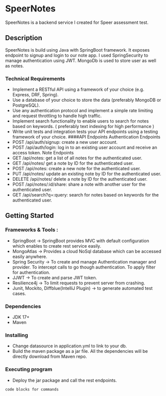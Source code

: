# SpeerNotes

SpeerNotes is a backend service I created for Speer assessment test.

## Description

SpeerNotes is build using Java with SpringBoot framework. It exposes endpoint to signup and login to our note app. I used SpringSecurity to manage authentication using JWT.
MongoDb is used to store user as well as notes.

### Technical Requirements
* Implement a RESTful API using a framework of your choice (e.g. Express, DRF, Spring).
* Use a database of your choice to store the data (preferably MongoDB or PostgreSQL).
* Use any authentication protocol and implement a simple rate limiting and request throttling to handle high traffic.
* Implement search functionality to enable users to search for notes based on keywords. ( preferably text indexing for high performance )
* Write unit tests and integration tests your API endpoints using a testing framework of your choice.
####API Endpoints
Authentication Endpoints
* POST /api/auth/signup: create a new user account.
* POST /api/auth/login: log in to an existing user account and receive an access token.
Note Endpoints
* GET /api/notes: get a list of all notes for the authenticated user.
* GET /api/notes/ get a note by ID for the authenticated user.
* POST /api/notes: create a new note for the authenticated user.
* PUT /api/notes/ update an existing note by ID for the authenticated user.
* DELETE /api/notes/ delete a note by ID for the authenticated user.
* POST /api/notes/:id/share: share a note with another user for the authenticated user.
* GET /api/search?q=:query: search for notes based on keywords for the authenticated user.

## Getting Started

### Frameworks & Tools :
* SpringBoot -> SpringBoot provides MVC with default configuration which enables to create rest service easily.
* MongoAtlas -> Provides a cloud NoSql database which can be accessed easily anywhere.
* Spring Security -> To create and manage Authentication manager and provider. To intercept calls to go though authentication. To apply filter for authentication.
* JJWT -> To create and parse JWT token.
* Resilience4j -> To limit requests to prevent server from crashing. 
* Junit, Mockito, Diffblue(IntelliJ Plugin) -> to generate automated test cases.

### Dependencies

* JDK 17+
* Maven

### Installing

* Change datasource in application.yml to link to your db.
* Build the maven package as a jar file. All the dependencies will be directly download from Maven repo.

### Executing program

* Deploy the jar package and call the rest endpoints.
```
code blocks for commands
```
